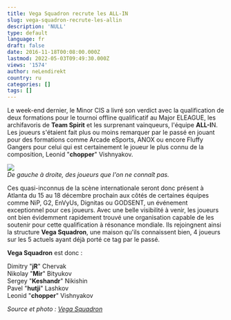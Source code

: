 ```yaml
---
title: Vega Squadron recrute les ALL-IN
slug: vega-squadron-recrute-les-allin
description: 'NULL'
type: default
language: fr
draft: false
date: 2016-11-18T00:08:00.000Z
lastmod: 2022-05-03T09:49:30.000Z
views: '1574'
author: neLendirekt
country: ru
categories: []
tags: []
---
```

Le week-end dernier, le Minor CIS a livré son verdict avec la qualification de deux formations pour le tournoi offline qualificatif au Major ELEAGUE, les archifavoris de **Team Spirit** et les surprenant vainqueurs, l'équipe **ALL-I**N. Les joueurs s'étaient fait plus ou moins remarquer par le passé en jouant pour des formations comme Arcade eSports, ANOX ou encore Fluffy Gangers pour celui qui est certainement le joueur le plus connu de la composition, Leonid "**chopper**" Vishnyakov.

![](/storage/images/582e461de11e3_4674765474754745png)  
_De gauche à droite, des joueurs que l'on ne connaît pas._

Ces quasi-inconnus de la scène internationale seront donc présent à Atlanta du 15 au 18 décembre prochain aux côtés de certaines équipes comme NiP, G2, EnVyUs, Dignitas ou GODSENT, un événement exceptionnel pour ces joueurs. Avec une belle visibilité à venir, les joueurs ont bien évidemment rapidement trouvé une organisation capable de les soutenir pour cette qualification à résonance mondiale. Ils rejoingnent ainsi la structure **Vega Squadron**, une maison qu'ils connaissent bien, 4 joueurs sur les 5 actuels ayant déjà porté ce tag par le passé.

**Vega Squadron** est donc :

Dimitry "**jR**" Chervak  
Nikolay "**Mir**" Bityukov  
Sergey "**Keshandr**" Nikishin  
Pavel "**hutji**" Lashkov  
Leonid "**chopper**" Vishnyakov

_Source et photo : [Vega Squadron](http://en.vega-squadron.com/news/vega-squadron-presents-csgo-team)_
